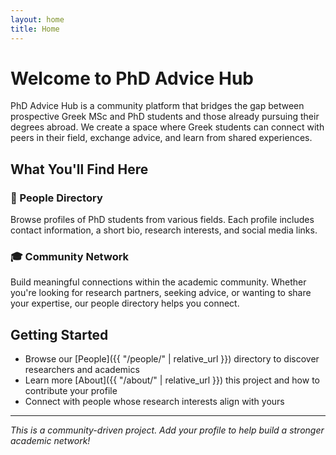 ```yaml
---
layout: home
title: Home
---
```


# Welcome to PhD Advice Hub

PhD Advice Hub is a community platform that bridges the gap between prospective Greek MSc and PhD students and those already pursuing their degrees abroad. We create a space where Greek students can connect with peers in their field, exchange advice, and learn from shared experiences.

## What You'll Find Here

### 👤 People Directory
Browse profiles of PhD students from various fields. Each profile includes contact information, a short bio, research interests, and social media links.


### 🎓 Community Network
Build meaningful connections within the academic community. Whether you're looking for research partners, seeking advice, or wanting to share your expertise, our people directory helps you connect.

## Getting Started

- Browse our [People]({{ "/people/" | relative_url }}) directory to discover researchers and academics
- Learn more [About]({{ "/about/" | relative_url }}) this project and how to contribute your profile
- Connect with people whose research interests align with yours

---

*This is a community-driven project. Add your profile to help build a stronger academic network!*
